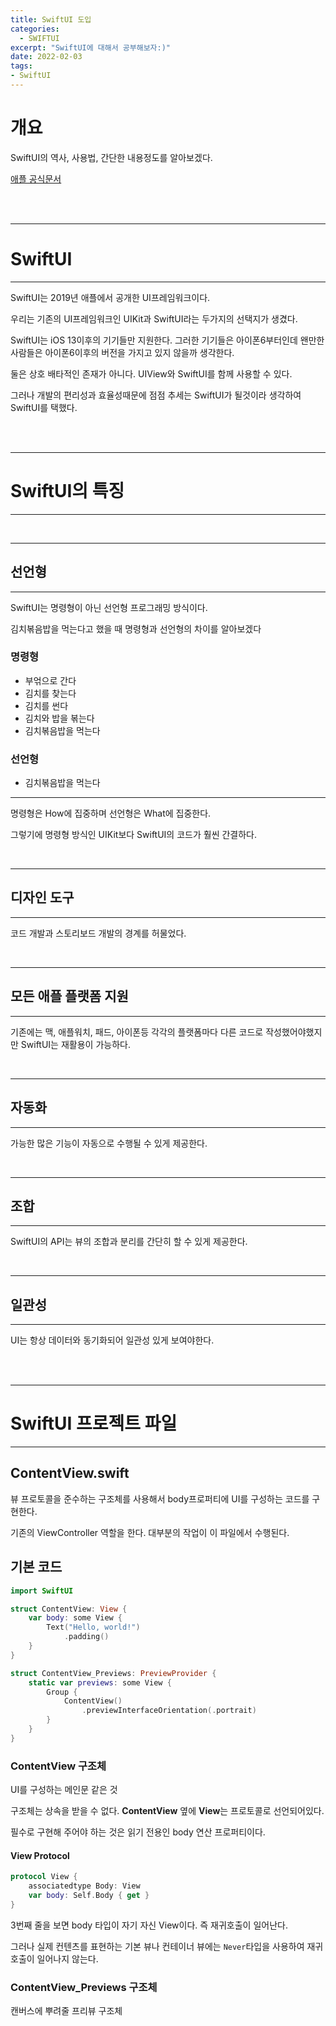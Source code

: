 ```yaml
---
title: SwiftUI 도입
categories:
  - SWIFTUI 
excerpt: "SwiftUI에 대해서 공부해보자:)"
date: 2022-02-03
tags:
- SwiftUI
---
```




# 개요

SwiftUI의 역사, 사용법, 간단한 내용정도를 알아보겠다.

[애플 공식문서](https://developer.apple.com/documentation/swiftui)


<br />
<br />

---

# SwiftUI

---

SwiftUI는 2019년 애플에서 공개한 UI프레임워크이다.

우리는 기존의 UI프레임워크인 UIKit과 SwiftUI라는 두가지의 선택지가 생겼다. 

SwiftUI는 iOS 13이후의 기기들만 지원한다. 그러한 기기들은 아이폰6부터인데 왠만한 사람들은 아이폰6이후의 버전을 가지고 있지 않을까 생각한다.

둘은 상호 배타적인 존재가 아니다. UIView와 SwiftUI를 함께 사용할 수 있다.

그러나 개발의 편리성과 효율성때문에 점점 추세는 SwiftUI가 될것이라 생각하여 SwiftUI를 택했다.


<br />
<br />

---

# SwiftUI의 특징

---

<br />

---

## 선언형

---

SwiftUI는 명령형이 아닌 선언형 프로그래밍 방식이다.

김치볶음밥을 먹는다고 했을 때 명령형과 선언형의 차이를 알아보겠다

### 명령형

* 부얶으로 간다
* 김치를 찾는다
* 김치를 썬다
* 김치와 밥을 볶는다
* 김치볶음밥을 먹는다

### 선언형

* 김치볶음밥을 먹는다

---

명령형은 How에 집중하며 선언형은 What에 집중한다.

그렇기에 명령형 방식인 UIKit보다 SwiftUI의 코드가 훨씬 간결하다.

<br />

---

## 디자인 도구

---

코드 개발과 스토리보드 개발의 경계를 허물었다.

<br />

---

## 모든 애플 플랫폼 지원

---

기존에는 맥, 애플워치, 패드, 아이폰등 각각의 플랫폼마다 다른 코드로 작성했어야했지만 SwiftUI는 재활용이 가능하다.


<br />

---

## 자동화

---

가능한 많은 기능이 자동으로 수행될 수 있게 제공한다.

<br />

---

## 조합

---

SwiftUI의 API는 뷰의 조합과 분리를 간단히 할 수 있게 제공한다.


<br />

---

## 일관성

---

UI는 항상 데이터와 동기화되어 일관성 있게 보여야한다.

<br />
<br />

---

# SwiftUI 프로젝트 파일

---

## ContentView.swift

뷰 프로토콜을 준수하는 구조체를 사용해서 body프로퍼티에 UI를 구성하는 코드를 구현한다. 

기존의 ViewController 역할을 한다. 대부분의 작업이 이 파일에서 수행된다.


## 기본 코드

```swift
import SwiftUI

struct ContentView: View {
    var body: some View {
        Text("Hello, world!")
            .padding()
    }
}

struct ContentView_Previews: PreviewProvider {
    static var previews: some View {
        Group {
            ContentView()
                .previewInterfaceOrientation(.portrait)
        }
    }
}
```

### ContentView 구조체

UI를 구성하는 메인문 같은 것

구조체는 상속을 받을 수 없다.  **ContentView** 옆에 **View**는 프로토콜로 선언되어있다.

필수로 구현해 주어야 하는 것은 읽기 전용인 body 연산 프로퍼티이다.

#### View Protocol

```swift
protocol View {
    associatedtype Body: View
    var body: Self.Body { get }
}
```

3번째 줄을 보면 body 타입이 자기 자신 View이다. 즉 재귀호출이 일어난다.

그러나 실제 컨텐츠를 표현하는 기본 뷰나 컨테이너 뷰에는 `Never`타입을 사용하여 재귀호출이 일어나지 않는다.

### ContentView_Previews 구조체

캔버스에 뿌려줄 프리뷰 구조체
